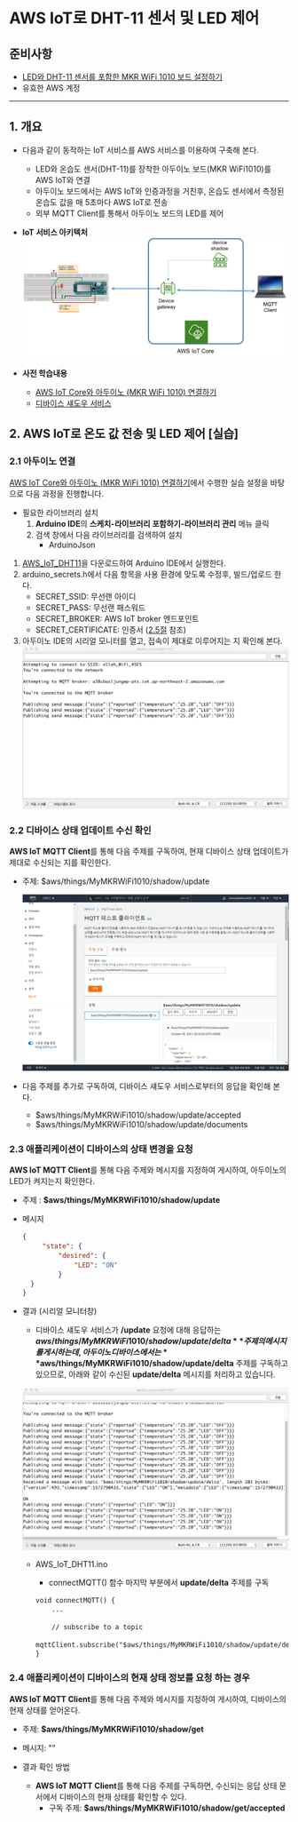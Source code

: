 # AWS IoT로 DHT-11 센서 및 LED 제어

##  준비사항
- [LED와 DHT-11 센서를 포함한 MKR WiFi 1010 보드 설정하기](arduino-setting.html)
- 유효한 AWS 계정

---
<a name="1"></a>
## 1. 개요
- 다음과 같이 동작하는 IoT 서비스를 AWS 서비스를 이용하여 구축해 본다.

	- LED와 온습도 센서(DHT-11)를 장착한 아두이노 보드(MKR WiFi1010)를 AWS IoT와 연결
	- 아두이노 보드에서는 AWS IoT와 인증과정을 거친후, 온습도 센서에서 측정된 온습도 값을 매 5초마다 AWS IoT로 전송
	- 외부 MQTT Client를 통해서 아두이노 보드의 LED를 제어

<!--
- AWS IoT는 수집된 온도가 25도를 넘어갈 경우, SNS를 통해 경고 이메일을 전송하고 아두이노 보드의 LED를 ON 시키고, 25도 미만으로 떨어지면, 아두이노 보드의 LED를 다시 OFF 상태로 만듦
-->
- **IoT 서비스 아키텍처**
	![](figures/architecture1.png)

- **사전 학습내용**
	- [AWS IoT Core와 아두이노 (MKR WiFi 1010) 연결하기](aws-arduino-connect.md)
	- [디바이스 섀도우 서비스](device-shadows.md)

## 2. AWS IoT로 온도 값 전송 및 LED 제어 [실습]
### 2.1 아두이노 연결
[AWS IoT Core와 아두이노 (MKR WiFi 1010) 연결하기](aws-arduino-connect.md)에서 수행한 실습 설정을 바탕으로 다음 과정을 진행합니다.

- 필요한 라이브러리 설치
	1. **Arduino IDE**의 **스케치-라이브러리 포함하기-라이브러리 관리** 메뉴 클릭
	2. 검색 창에서 다음 라이브러리를 검색하여 설치
		- ArduinoJson

1. [AWS\_IoT\_DHT11](https://github.com/kwanulee/AWS_IoT_DHT11/archive/refs/heads/main.zip)을 다운로드하여 Arduino IDE에서 실행한다.
2. arduino_secrets.h에서 다음 항목을 사용 환경에 맞도록 수정후, 빌드/업로드 한다.
	- SECRET\_SSID: 무선랜 아이디
	- SECRET\_PASS: 무선랜 패스워드
	- SECRET\_BROKER: AWS IoT broker 엔드포인트
	- SECRET\_CERTIFICATE: 인증서 ([2.5절](#2.5) 참조)
3.  아두이노 IDE의 시리얼 모니터를 열고, 접속이 제대로 이루어지는 지 확인해 본다.
	![](figures/run1.png)

### 2.2	디바이스 상태 업데이트 수신 확인
**AWS IoT MQTT Client**를 통해 다음 주제를 구독하여, 현재 디바이스 상태 업데이트가 제대로 수신되는 지를 확인한다.
- 주제: $aws/things/MyMKRWiFi1010/shadow/update

	![](figures/run4.png)

- 다음 주제를 추가로 구독하여, 디바이스 섀도우 서비스로부터의 응답을 확인해 본다.
	- $aws/things/MyMKRWiFi1010/shadow/update/accepted
	- $aws/things/MyMKRWiFi1010/shadow/update/documents  

### 2.3 애플리케이션이 디바이스의 **상태 변경을 요청**
**AWS IoT MQTT Client**를 통해 다음 주제와 메시지를 지정하여 게시하여, 아두이노의 LED가 켜지는지 확인한다.
- 주제 : **$aws/things/MyMKRWiFi1010/shadow/update**
- 메시지

	```json
	{
		 "state": {
		     "desired": {
		         "LED": "ON"
		     }
	  }
	}
	```
- 결과 (시리얼 모니터창)
	- 디바이스 섀도우 서비스가 **/update** 요청에 대해 응답하는 **$aws/things/MyMKRWiFi1010/shadow/update/delta** 주제의 메시지를 게시하는데, 아두이노 디바이스에서는 **$aws/things/MyMKRWiFi1010/shadow/update/delta** 주제를 구독하고 있으므로, 아래와 같이 수신된 **update/delta** 메시지를 처리하고 있습니다.   

	![](figures/run2.png)
	- AWS\_IoT\_DHT11.ino
		- connectMQTT() 함수 마지막 부분에서 **update/delta** 주제를 구독

		```
		void connectMQTT() {
			...

			// subscribe to a topic
			mqttClient.subscribe("$aws/things/MyMKRWiFi1010/shadow/update/delta");
		}

		```

### 2.4 애플리케이션이 디바이스의 **현재 상태 정보를 요청** 하는 경우
**AWS IoT MQTT Client**를 통해 다음 주제와 메시지를 지정하여 게시하여, 디바이스의 현재 상태를 얻어온다.

- 주제: **$aws/things/MyMKRWiFi1010/shadow/get**
- 메시지: ""

- 결과 확인 방법
	- **AWS IoT MQTT Client**를 통해 다음 주제를 구독하면, 수신되는 응답 상태 문서에서 디바이스의 현재 상태를 확인할 수 있다.
		- 구독 주제: **$aws/things/MyMKRWiFi1010/shadow/get/accepted**
